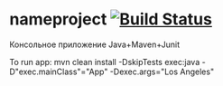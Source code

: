 # nameproject  [![Build Status](https://travis-ci.com/OlgaChaus/nameproject.svg?branch=master)](https://travis-ci.com/OlgaChaus/nameproject)
Консольное приложение Java+Maven+Junit

To run app: mvn clean install -DskipTests exec:java -D"exec.mainClass"="App" -Dexec.args="Los Angeles"
